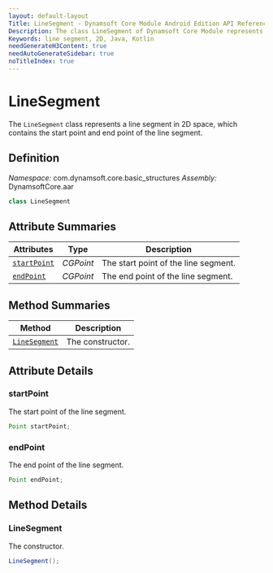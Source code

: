 ```yaml
---
layout: default-layout
Title: LineSegment - Dynamsoft Core Module Android Edition API Reference
Description: The class LineSegment of Dynamsoft Core Module represents a line segment in 2D space, which contains the start point and end point of the line segment.
Keywords: line segment, 2D, Java, Kotlin
needGenerateH3Content: true
needAutoGenerateSidebar: true
noTitleIndex: true
---
```


# LineSegment

The `LineSegment` class represents a line segment in 2D space, which contains the start point and end point of the line segment.

## Definition

*Namespace:* com.dynamsoft.core.basic_structures
*Assembly:* DynamsoftCore.aar

```java
class LineSegment
```

## Attribute Summaries

| Attributes | Type | Description |
| ---------- | ---- | ----------- |
| [`startPoint`](#startpoint) | *CGPoint* | The start point of the line segment. |
| [`endPoint`](#endpoint) | *CGPoint* | The end point of the line segment. |

## Method Summaries

| Method | Description |
| ------ | ----------- |
| [`LineSegment`](#linesegment-1) | The constructor. |

## Attribute Details

### startPoint

The start point of the line segment.

```java
Point startPoint;
```

### endPoint

The end point of the line segment.

```java
Point endPoint;
```

## Method Details

### LineSegment

The constructor.

```java
LineSegment();
```
